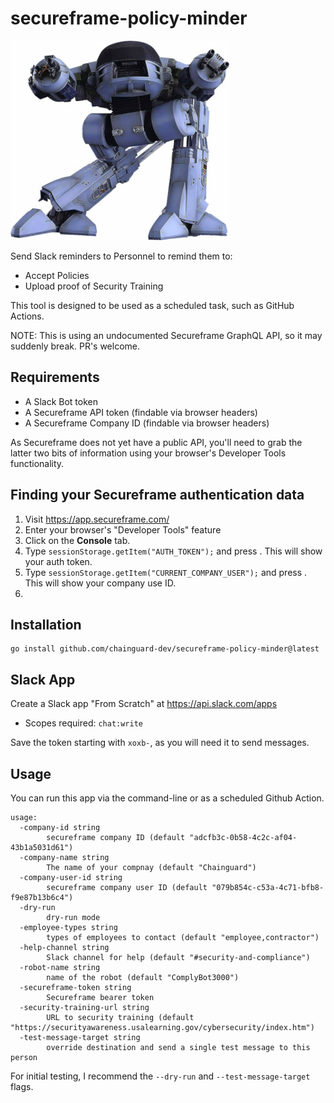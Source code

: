 # secureframe-policy-minder

![secureframe-policy-minder](images/logo.jpg?raw=true "secureframe-policy-minder logo")

Send Slack reminders to Personnel to remind them to:

* Accept Policies
* Upload proof of Security Training

This tool is designed to be used as a scheduled task, such as GitHub Actions.

NOTE: This is using an undocumented Secureframe GraphQL API, so it may suddenly break. PR's welcome.

## Requirements

* A Slack Bot token 
* A Secureframe API token (findable via browser headers)
* A Secureframe Company ID (findable via browser headers)

As Secureframe does not yet have a public API, you'll need to grab the latter two bits of information using your browser's Developer Tools functionality.

## Finding your Secureframe authentication data

1. Visit <https://app.secureframe.com/>
2. Enter your browser's "Developer Tools" feature
3. Click on the **Console** tab.
4. Type `sessionStorage.getItem("AUTH_TOKEN");` and press <enter>. This will show your auth token.
5. Type `sessionStorage.getItem("CURRENT_COMPANY_USER");` and press <enter>. This will show your company use ID.
6. 

## Installation

```shell
go install github.com/chainguard-dev/secureframe-policy-minder@latest
```

## Slack App

Create a Slack app "From Scratch" at https://api.slack.com/apps

- Scopes required: `chat:write`

Save the token starting with `xoxb-`, as you will need it to send messages.

## Usage

You can run this app via the command-line or as a scheduled Github Action.

```
usage:
  -company-id string
    	secureframe company ID (default "adcfb3c-0b58-4c2c-af04-43b1a5031d61")
  -company-name string
    	The name of your compnay (default "Chainguard")
  -company-user-id string
    	secureframe company user ID (default "079b854c-c53a-4c71-bfb8-f9e87b13b6c4")
  -dry-run
    	dry-run mode
  -employee-types string
    	types of employees to contact (default "employee,contractor")
  -help-channel string
    	Slack channel for help (default "#security-and-compliance")
  -robot-name string
    	name of the robot (default "ComplyBot3000")
  -secureframe-token string
    	Secureframe bearer token
  -security-training-url string
    	URL to security training (default "https://securityawareness.usalearning.gov/cybersecurity/index.htm")
  -test-message-target string
    	override destination and send a single test message to this person
```

For initial testing, I recommend the `--dry-run` and `--test-message-target` flags.